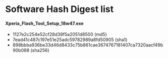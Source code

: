 # Software Hash Digest list 


#### Xperia_Flash_Tool_Setup_18w47.exe
* 1127e2c254e52cf28d38f5a2051d8500 (md5)
* 7ead41c487c197e51e25adc59782989a8fd50905 (sha1)
* 898bbba936be33d46d8433c75b861cae3674767181407ca7320aacf49b90b088 (sha256)

